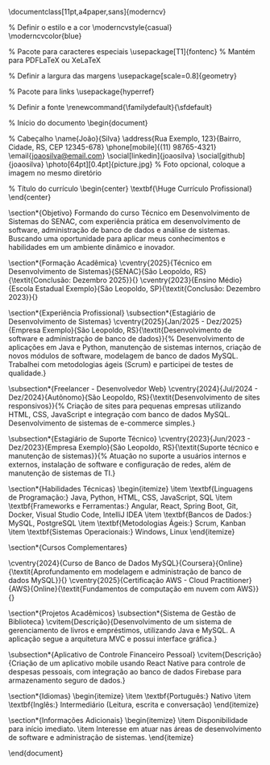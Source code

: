 \documentclass[11pt,a4paper,sans]{moderncv}       

% Definir o estilo e a cor
\moderncvstyle{casual}                             
\moderncvcolor{blue}                               

% Pacote para caracteres especiais
\usepackage[T1]{fontenc}  % Mantém para PDFLaTeX ou XeLaTeX

% Definir a largura das margens
\usepackage[scale=0.8]{geometry}

% Pacote para links
\usepackage{hyperref}

% Definir a fonte
\renewcommand{\familydefault}{\sfdefault}

% Início do documento
\begin{document}

% Cabeçalho
\name{João}{Silva}
\address{Rua Exemplo, 123}{Bairro, Cidade, RS, CEP 12345-678}
\phone[mobile]{(11) 98765-4321}
\email{joaosilva@email.com}
\social[linkedin]{joaosilva}
\social[github]{joaosilva}
\photo[64pt][0.4pt]{picture.jpg}  % Foto opcional, coloque a imagem no mesmo diretório

% Título do currículo
\begin{center}
    \textbf{\Huge Currículo Profissional}
\end{center}

\section*{Objetivo}
Formando do curso Técnico em Desenvolvimento de Sistemas do SENAC, com experiência prática em desenvolvimento de software, administração de banco de dados e análise de sistemas. Buscando uma oportunidade para aplicar meus conhecimentos e habilidades em um ambiente dinâmico e inovador.

\section*{Formação Acadêmica}
\cventry{2025}{Técnico em Desenvolvimento de Sistemas}{SENAC}{São Leopoldo, RS}{\textit{Conclusão: Dezembro 2025}}{}
\cventry{2023}{Ensino Médio}{Escola Estadual Exemplo}{São Leopoldo, SP}{\textit{Conclusão: Dezembro 2023}}{}

\section*{Experiência Profissional}
\subsection*{Estagiário de Desenvolvimento de Sistemas}
\cventry{2025}{Jan/2025 - Dez/2025}{Empresa Exemplo}{São Leopoldo, RS}{\textit{Desenvolvimento de software e administração de banco de dados}}{%
Desenvolvimento de aplicações em Java e Python, manutenção de sistemas internos, criação de novos módulos de software, modelagem de banco de dados MySQL. Trabalhei com metodologias ágeis (Scrum) e participei de testes de qualidade.}

\subsection*{Freelancer - Desenvolvedor Web}
\cventry{2024}{Jul/2024 - Dez/2024}{Autônomo}{São Leopoldo, RS}{\textit{Desenvolvimento de sites responsivos}}{%
Criação de sites para pequenas empresas utilizando HTML, CSS, JavaScript e integração com banco de dados MySQL. Desenvolvimento de sistemas de e-commerce simples.}

\subsection*{Estagiário de Suporte Técnico}
\cventry{2023}{Jun/2023 - Dez/2023}{Empresa Exemplo}{São Leopoldo, RS}{\textit{Suporte técnico e manutenção de sistemas}}{%
Atuação no suporte a usuários internos e externos, instalação de software e configuração de redes, além de manutenção de sistemas de TI.}

\section*{Habilidades Técnicas}
\begin{itemize}
    \item \textbf{Linguagens de Programação:} Java, Python, HTML, CSS, JavaScript, SQL
    \item \textbf{Frameworks e Ferramentas:} Angular, React, Spring Boot, Git, Docker, Visual Studio Code, IntelliJ IDEA
    \item \textbf{Bancos de Dados:} MySQL, PostgreSQL
    \item \textbf{Metodologias Ágeis:} Scrum, Kanban
    \item \textbf{Sistemas Operacionais:} Windows, Linux
\end{itemize}

\section*{Cursos Complementares}

\cventry{2024}{Curso de Banco de Dados MySQL}{Coursera}{Online}{\textit{Aprofundamento em modelagem e administração de banco de dados MySQL}}{}
\cventry{2025}{Certificação AWS - Cloud Practitioner}{AWS}{Online}{\textit{Fundamentos de computação em nuvem com AWS}}{}

\section*{Projetos Acadêmicos}
\subsection*{Sistema de Gestão de Biblioteca}
\cvitem{Descrição}{Desenvolvimento de um sistema de gerenciamento de livros e empréstimos, utilizando Java e MySQL. A aplicação segue a arquitetura MVC e possui interface gráfica.}

\subsection*{Aplicativo de Controle Financeiro Pessoal}
\cvitem{Descrição}{Criação de um aplicativo mobile usando React Native para controle de despesas pessoais, com integração ao banco de dados Firebase para armazenamento seguro de dados.}

\section*{Idiomas}
\begin{itemize}
    \item \textbf{Português:} Nativo
    \item \textbf{Inglês:} Intermediário (Leitura, escrita e conversação)
\end{itemize}

\section*{Informações Adicionais}
\begin{itemize}
    \item Disponibilidade para início imediato.
    \item Interesse em atuar nas áreas de desenvolvimento de software e administração de sistemas.
\end{itemize}

\end{document}
